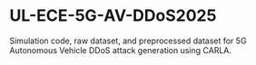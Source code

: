 # UL-ECE-5G-AV-DDoS2025
Simulation code, raw dataset, and preprocessed dataset for 5G Autonomous Vehicle DDoS attack generation using CARLA.
